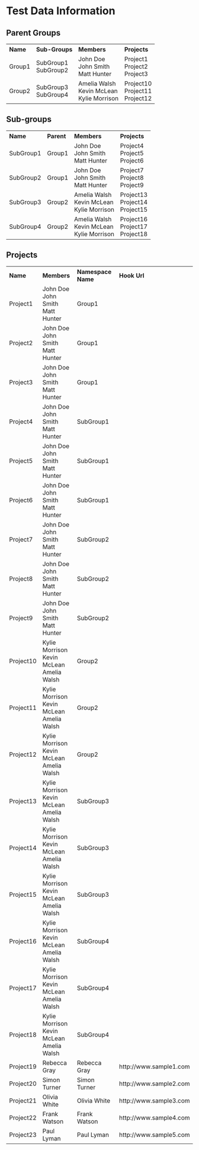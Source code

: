 # Test Data Information

## Parent Groups

<table>
  <tr align=left>
    <th>Name</th>
    <th>Sub-Groups</th> 
    <th>Members</th>
    <th>Projects</th>
  </tr>
  <tr>
    <td>Group1</td>
    <td>
        SubGroup1<br>
        SubGroup2
    </td> 
    <td>
        John Doe<br>
        John Smith<br>
        Matt Hunter
    </td>
    <td>
        Project1<br>
        Project2<br>
        Project3
    </td>
  </tr>
  <tr>
    <td>Group2</td>
    <td>
        SubGroup3<br>
        SubGroup4
    </td> 
    <td>
        Amelia Walsh<br>
        Kevin McLean<br>
        Kylie Morrison
    </td>
    <td>
        Project10<br>
        Project11<br>
        Project12
    </td>
  </tr>
</table>

## Sub-groups

<table>
  <tr align=left>
    <th>Name</th>
    <th>Parent</th> 
    <th>Members</th>
    <th>Projects</th>
  </tr>
  <tr>
    <td>SubGroup1</td>
    <td>Group1</td> 
    <td>
        John Doe<br>
        John Smith<br>
        Matt Hunter
    </td>
    <td>
        Project4<br>
        Project5<br>
        Project6
    </td>
  </tr>
  <tr>
    <td>SubGroup2</td>
    <td>Group1</td> 
    <td>
        John Doe<br>
        John Smith<br>
        Matt Hunter
    </td>
    <td>
        Project7<br>
        Project8<br>
        Project9
    </td>
  </tr>
  <tr>
    <td>SubGroup3</td>
    <td>Group2</td> 
    <td>
        Amelia Walsh<br>
        Kevin McLean<br>
        Kylie Morrison
    </td>
    <td>
        Project13<br>
        Project14<br>
        Project15
    </td>
  </tr>
  <tr>
    <td>SubGroup4</td>
    <td>Group2</td> 
    <td>
        Amelia Walsh<br>
        Kevin McLean<br>
        Kylie Morrison
    </td>
    <td>
        Project16<br>
        Project17<br>
        Project18
    </td>
  </tr>
</table>

## Projects

<table>
  <tr align=left>
    <th>Name</th>
    <th>Members</th> 
    <th>Namespace Name</th>
    <th>Hook Url</th>
  </tr>
  <tr>
    <td>Project1</td>
    <td>
        John Doe<br>
        John Smith<br>
        Matt Hunter
    </td>
    <td>Group1</td>
    <td></td>
  </tr>
  <tr>
    <td>Project2</td>
    <td>
        John Doe<br>
        John Smith<br>
        Matt Hunter
    </td>
    <td>Group1</td>
    <td></td>
  </tr>
  <tr>
    <td>Project3</td>
    <td>
        John Doe<br>
        John Smith<br>
        Matt Hunter
    </td>
    <td>Group1</td>
    <td></td>
  </tr>
  <tr>
    <td>Project4</td>
    <td>
        John Doe<br>
        John Smith<br>
        Matt Hunter
    </td>
    <td>SubGroup1</td>
    <td></td>
  </tr>
  <tr>
    <td>Project5</td>
    <td>
        John Doe<br>
        John Smith<br>
        Matt Hunter
    </td>
    <td>SubGroup1</td>
    <td></td>
  </tr>
  <tr>
    <td>Project6</td>
    <td>
        John Doe<br>
        John Smith<br>
        Matt Hunter
    </td>
    <td>SubGroup1</td>
    <td></td>
  </tr>
  <tr>
    <td>Project7</td>
    <td>
        John Doe<br>
        John Smith<br>
        Matt Hunter
    </td>
    <td>SubGroup2</td>
    <td></td>
  </tr>
  <tr>
    <td>Project8</td>
    <td>
        John Doe<br>
        John Smith<br>
        Matt Hunter
    </td>
    <td>SubGroup2</td>
    <td></td>
  </tr>
  <tr>
    <td>Project9</td>
    <td>
        John Doe<br>
        John Smith<br>
        Matt Hunter
    </td>
    <td>SubGroup2</td>
    <td></td>
  </tr>
  <tr>
    <td>Project10</td>
    <td>
        Kylie Morrison<br>
        Kevin McLean<br>
        Amelia Walsh
    </td>
    <td>Group2</td>
    <td></td>
  </tr>
  <tr>
    <td>Project11</td>
    <td>
        Kylie Morrison<br>
        Kevin McLean<br>
        Amelia Walsh
    </td>
    <td>Group2</td>
    <td></td>
  </tr>
  <tr>
    <td>Project12</td>
    <td>
        Kylie Morrison<br>
        Kevin McLean<br>
        Amelia Walsh
    </td>
    <td>Group2</td>
    <td></td>
  </tr>
  <tr>
    <td>Project13</td>
    <td>
        Kylie Morrison<br>
        Kevin McLean<br>
        Amelia Walsh
    </td>
    <td>SubGroup3</td>
    <td></td>
  </tr>
  <tr>
    <td>Project14</td>
    <td>
        Kylie Morrison<br>
        Kevin McLean<br>
        Amelia Walsh
    </td>
    <td>SubGroup3</td>
    <td></td>
  </tr>
  <tr>
    <td>Project15</td>
    <td>
        Kylie Morrison<br>
        Kevin McLean<br>
        Amelia Walsh
    </td>
    <td>SubGroup3</td>
    <td></td>
  </tr>
  <tr>
    <td>Project16</td>
    <td>
        Kylie Morrison<br>
        Kevin McLean<br>
        Amelia Walsh
    </td>
    <td>SubGroup4</td>
    <td></td>
  </tr>
  <tr>
    <td>Project17</td>
    <td>
        Kylie Morrison<br>
        Kevin McLean<br>
        Amelia Walsh
    </td>
    <td>SubGroup4</td>
    <td></td>
  </tr>
  <tr>
    <td>Project18</td>
    <td>
        Kylie Morrison<br>
        Kevin McLean<br>
        Amelia Walsh
    </td>
    <td>SubGroup4</td>
    <td></td>
  </tr>
  <tr>
    <td>Project19</td>
    <td>Rebecca Gray</td>
    <td>Rebecca Gray</td>
    <td>http://www.sample1.com</td>
  </tr>
  <tr>
    <td>Project20</td>
    <td>Simon Turner</td>
    <td>Simon Turner</td>
    <td>http://www.sample2.com</td>
  </tr>
  <tr>
    <td>Project21</td>
    <td>Olivia White</td>
    <td>Olivia White</td>
    <td>http://www.sample3.com</td>
  </tr>
  <tr>
    <td>Project22</td>
    <td>Frank Watson</td>
    <td>Frank Watson</td>
    <td>http://www.sample4.com</td>
  </tr>
  <tr>
    <td>Project23</td>
    <td>Paul Lyman</td>
    <td>Paul Lyman</td>
    <td>http://www.sample5.com</td>
  </tr>
</table>
